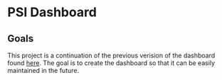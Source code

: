 # PSI Dashboard

## Goals

This project is a continuation of the previous verision of the dashboard found [here](https://github.com/UNCG-CSE/Poststorm_Imagery). The goal is to create the dashboard so that it can be easily maintained in the future.